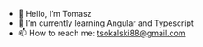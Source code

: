 - 👋 Hello, I’m Tomasz
- 🌱 I’m currently learning Angular and Typescript
- 📫 How to reach me: tsokalski88@gmail.com

<!---
TomaszSokalski/TomaszSokalski is a ✨ special ✨ repository because its `README.md` (this file) appears on your GitHub profile.
You can click the Preview link to take a look at your changes.
--->
